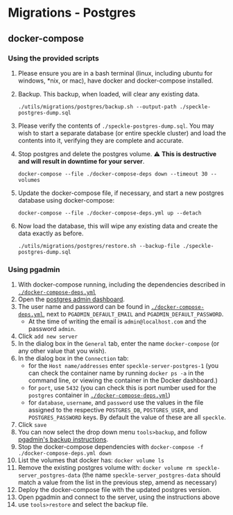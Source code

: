 # Migrations - Postgres

## docker-compose

### Using the provided scripts

1. Please ensure you are in a bash terminal (linux, including ubuntu for windows, \*nix, or mac), have docker and docker-compose installed.

1. Backup. This backup, when loaded, will clear any existing data.

   ```shell
   ./utils/migrations/postgres/backup.sh --output-path ./speckle-postgres-dump.sql
   ```

1. Please verify the contents of `./speckle-postgres-dump.sql`. You may wish to start a separate database (or entire speckle cluster) and load the contents into it, verifying they are complete and accurate.
1. Stop postgres and delete the postgres volume. ⚠️ **This is destructive and will result in downtime for your server**.

   ```shell
   docker-compose --file ./docker-compose-deps down --timeout 30 --volumes
   ```

1. Update the docker-compose file, if necessary, and start a new postgres database using docker-compose:

   ```shell
   docker-compose --file ./docker-compose-deps.yml up --detach
   ```

1. Now load the database, this will wipe any existing data and create the data exactly as before.

   ```shell
   ./utils/migrations/postgres/restore.sh --backup-file ./speckle-postgres-dump.sql
   ```

### Using pgadmin

1. With docker-compose running, including the dependencies described in [`./docker-compose-deps.yml`](../../../docker-compose-deps.yml)
1. Open the [postgres admin dashboard](http://127.0.0.1:16543/).
1. The user name and password can be found in [`./docker-compose-deps.yml`](../../../docker-compose-deps.yml), next to `PGADMIN_DEFAULT_EMAIL` and `PGADMIN_DEFAULT_PASSWORD`.
   - At the time of writing the email is `admin@localhost.com` and the password `admin`.
1. Click `add new server`
1. In the dialog box in the `General` tab, enter the name `docker-compose` (or any other value that you wish).
1. In the dialog box in the `Connection` tab:
   - for the `Host name/addresses` enter `speckle-server-postgres-1` (you can check the container name by running `docker ps -a` in the command line, or viewing the container in the Docker dashboard.)
   - for `port`, use `5432` (you can check this is port number used for the `postgres` container in [`./docker-compose-deps.yml`](../../../docker-compose-deps.yml))
   - for `database`, `username`, and `password` use the values in the file assigned to the respective `POSTGRES_DB`, `POSTGRES_USER`, and `POSTGRES_PASSWORD` keys. By default the value of these are all `speckle`.
1. Click `save`
1. You can now select the drop down menu `tools>backup`, and follow [pgadmin's backup instructions](https://www.pgadmin.org/docs/pgadmin4/6.13/backup_and_restore.html).
1. Stop the docker-compose dependencies with `docker-compose -f ./docker-compose-deps.yml down`
1. List the volumes that docker has: `docker volume ls`
1. Remove the existing postgres volume with: `docker volume rm speckle-server_postgres-data` (the name `speckle-server_postgres-data` should match a value from the list in the previous step, amend as necessary)
1. Deploy the docker-compose file with the updated postgres version.
1. Open pgadmin and connect to the server, using the instructions above
1. use `tools>restore` and select the backup file.
